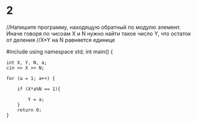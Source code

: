 # 2

//Напишите программу, находящую обратный по модулю элемент. Иначе говоря по чисоам X и N нужно найти такое число Y, что остаток от деления //X*Y на N равняется единице


#include <iostream>
using namespace std;
int main() {

	int X, Y, N, a;
	cin >> X >> N;

	for (a = 1; a++) {

		if (X*a%N == 1){

			Y = a;
		}
		return 0;
	}
